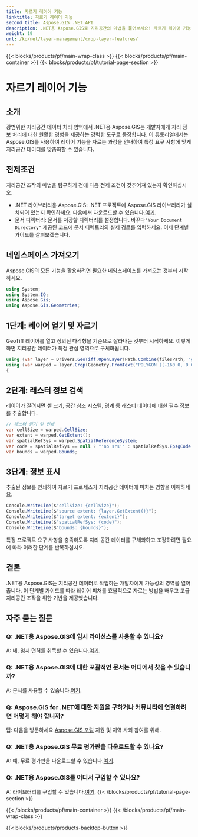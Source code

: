 ```yaml
---
title: 자르기 레이어 기능
linktitle: 자르기 레이어 기능
second_title: Aspose.GIS .NET API
description: .NET용 Aspose.GIS로 지리공간의 마법을 풀어보세요! 자르기 레이어 기능을 쉽게 사용할 수 있습니다. 지금 무료 평가판을 다운로드하세요. #Aspose #GIS #지리공간
weight: 19
url: /ko/net/layer-management/crop-layer-features/
---
```


{{< blocks/products/pf/main-wrap-class >}}
{{< blocks/products/pf/main-container >}}
{{< blocks/products/pf/tutorial-page-section >}}

# 자르기 레이어 기능

## 소개
광범위한 지리공간 데이터 처리 영역에서 .NET용 Aspose.GIS는 개발자에게 지리 정보 처리에 대한 원활한 경험을 제공하는 강력한 도구로 등장합니다. 이 튜토리얼에서는 Aspose.GIS를 사용하여 레이어 기능을 자르는 과정을 안내하여 특정 요구 사항에 맞게 지리공간 데이터를 맞춤화할 수 있습니다.
## 전제조건
지리공간 조작의 마법을 탐구하기 전에 다음 전제 조건이 갖추어져 있는지 확인하십시오.
-  .NET 라이브러리용 Aspose.GIS: .NET 프로젝트에 Aspose.GIS 라이브러리가 설치되어 있는지 확인하세요. 다음에서 다운로드할 수 있습니다.[여기](https://releases.aspose.com/gis/net/).
-  문서 디렉터리: 문서를 저장할 디렉터리를 설정합니다. 바꾸다`"Your Document Directory"` 제공된 코드에 문서 디렉토리의 실제 경로를 입력하세요.
이제 단계별 가이드를 살펴보겠습니다.
## 네임스페이스 가져오기
Aspose.GIS의 모든 기능을 활용하려면 필요한 네임스페이스를 가져오는 것부터 시작하세요.
```csharp
using System;
using System.IO;
using Aspose.Gis;
using Aspose.Gis.Geometries;
```
## 1단계: 레이어 열기 및 자르기
GeoTiff 레이어를 열고 정의된 다각형을 기준으로 잘라내는 것부터 시작하세요. 이렇게 하면 지리공간 데이터가 특정 관심 영역으로 구체화됩니다.
```csharp
using (var layer = Drivers.GeoTiff.OpenLayer(Path.Combine(filesPath, "geodetic_world.tif")))
using (var warped = layer.Crop(Geometry.FromText("POLYGON ((-160 0, 0 60, 160 0, 0 -160, -160 0))")))
{
```
## 2단계: 래스터 정보 검색
레이어가 잘려지면 셀 크기, 공간 참조 시스템, 경계 등 래스터 데이터에 대한 필수 정보를 추출합니다.
```csharp
// 래스터 읽기 및 인쇄
var cellSize = warped.CellSize;
var extent = warped.GetExtent();
var spatialRefSys = warped.SpatialReferenceSystem;
var code = spatialRefSys == null ? "'no srs'" : spatialRefSys.EpsgCode.ToString();
var bounds = warped.Bounds;
```
## 3단계: 정보 표시
추출된 정보를 인쇄하여 자르기 프로세스가 지리공간 데이터에 미치는 영향을 이해하세요.
```csharp
Console.WriteLine($"cellSize: {cellSize}");
Console.WriteLine($"source extent: {layer.GetExtent()}");
Console.WriteLine($"target extent: {extent}");
Console.WriteLine($"spatialRefSys: {code}");
Console.WriteLine($"bounds: {bounds}");
```
특정 프로젝트 요구 사항을 충족하도록 지리 공간 데이터를 구체화하고 조정하려면 필요에 따라 이러한 단계를 반복하십시오.
## 결론
.NET용 Aspose.GIS는 지리공간 데이터로 작업하는 개발자에게 가능성의 영역을 열어줍니다. 이 단계별 가이드를 따라 레이어 피처를 효율적으로 자르는 방법을 배우고 고급 지리공간 조작을 위한 기반을 제공했습니다.
## 자주 묻는 질문
### Q: .NET용 Aspose.GIS에 임시 라이선스를 사용할 수 있나요?
 A: 네, 임시 면허를 취득할 수 있습니다.[여기](https://purchase.aspose.com/temporary-license/).
### Q: .NET용 Aspose.GIS에 대한 포괄적인 문서는 어디에서 찾을 수 있습니까?
 A: 문서를 사용할 수 있습니다.[여기](https://reference.aspose.com/gis/net/).
### Q: Aspose.GIS for .NET에 대한 지원을 구하거나 커뮤니티에 연결하려면 어떻게 해야 합니까?
 답: 다음을 방문하세요.[Aspose.GIS 포럼](https://forum.aspose.com/c/gis/33) 지원 및 지역 사회 참여를 위해.
### Q: .NET용 Aspose.GIS 무료 평가판을 다운로드할 수 있나요?
 A: 예, 무료 평가판을 다운로드할 수 있습니다.[여기](https://releases.aspose.com/).
### Q: .NET용 Aspose.GIS를 어디서 구입할 수 있나요?
 A: 라이브러리를 구입할 수 있습니다.[여기](https://purchase.aspose.com/buy).
{{< /blocks/products/pf/tutorial-page-section >}}

{{< /blocks/products/pf/main-container >}}
{{< /blocks/products/pf/main-wrap-class >}}

{{< blocks/products/products-backtop-button >}}
